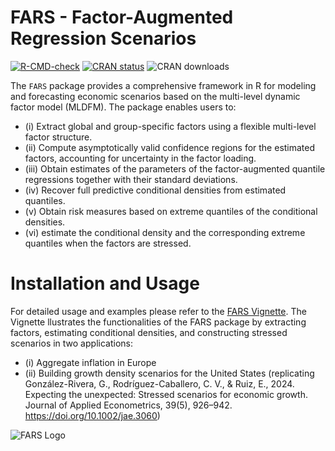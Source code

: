 # FARS - Factor-Augmented Regression Scenarios

<!-- badges: start -->
[![R-CMD-check](https://github.com/GPEBellocca/FARS/actions/workflows/R-CMD-check.yaml/badge.svg)](https://github.com/GPEBellocca/FARS/actions/workflows/R-CMD-check.yaml)
[![CRAN status](https://www.r-pkg.org/badges/version/FARS)](https://CRAN.R-project.org/package=FARS)
![CRAN downloads](https://cranlogs.r-pkg.org/badges/grand-total/FARS)
<!-- badges: end -->

The `FARS` package provides a comprehensive framework in R for modeling and forecasting economic scenarios based on the multi-level dynamic factor model (MLDFM). The package enables users to:

- (i) Extract global and group-specific factors using a flexible multi-level factor structure.
- (ii) Compute asymptotically valid confidence regions for the estimated factors, accounting for uncertainty in the factor loading.
- (iii) Obtain estimates of the parameters of the factor-augmented quantile regressions together with their standard deviations.
- (iv) Recover full predictive conditional densities from estimated quantiles.
- (v) Obtain risk measures based on extreme quantiles of the conditional densities.
- (vi) estimate the conditional density and the corresponding extreme quantiles when the factors are stressed.

# Installation and Usage
For detailed usage and examples please refer to the [FARS Vignette](./vignettes/Factor_Augmented_Regression_Scenarios_in_R.pdf).
The Vignette llustrates the functionalities of the FARS package by extracting factors, estimating conditional densities, and constructing stressed scenarios in two applications:

- (i) Aggregate inflation in Europe
- (ii) Building growth density scenarios for the United States (replicating González-Rivera, G., Rodríguez-Caballero, C. V., & Ruiz, E., 2024. Expecting the unexpected: Stressed scenarios for economic growth. Journal of Applied Econometrics, 39(5), 926–942. https://doi.org/10.1002/jae.3060)

![FARS Logo](https://gpebellocca.weebly.com/uploads/1/4/3/4/143433954/fars-logo-copia_orig.png)

